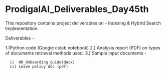 # ProdigalAI_Deliverables_Day45th
This repository contains project deliverables on - Indexing & Hybrid Search Implementation.

Deliverables -

1.)Python code (Google colab notebook)
2.) Analysis report (PDF) on types of documents retrieval methods used.
3.) Sample input documents -

      i)  HR_Onboarding guide(docx)
	  ii) Leave policy doc (pdf)
